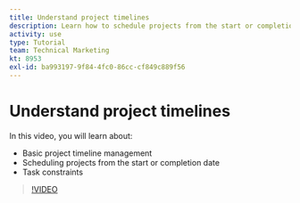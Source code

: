 ```yaml
---
title: Understand project timelines
description: Learn how to schedule projects from the start or completion date. Then learn how duration, predecessors, and task constraints affect the project plan.
activity: use
type: Tutorial
team: Technical Marketing
kt: 8953
exl-id: ba993197-9f84-4fc0-86cc-cf849c889f56
---
```

# Understand project timelines

In this video, you will learn about:

* Basic project timeline management
* Scheduling projects from the start or completion date
* Task constraints

>[!VIDEO](https://video.tv.adobe.com/v/335213/?quality=12)
